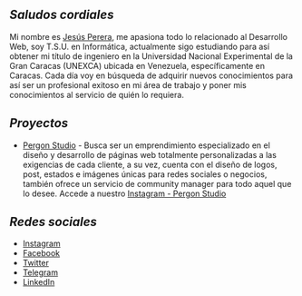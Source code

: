 ## _Saludos cordiales_

Mi nombre es [Jesús Perera](https://comforting-concha-4bd3db.netlify.app/), me apasiona todo lo relacionado al Desarrollo Web, soy T.S.U. en Informática, actualmente sigo estudiando para así obtener mi título de ingeniero en la Universidad Nacional Experimental de la Gran Caracas (UNEXCA) ubicada en Venezuela, específicamente en Caracas. Cada día voy en búsqueda de adquirir nuevos conocimientos para así ser un profesional exitoso en mi área de trabajo y poner mis conocimientos al servicio de quién lo requiera.

## _Proyectos_
- [Pergon Studio](https://andersongb1007.github.io/PergonStudio/) - Busca ser un emprendimiento especializado en el diseño y desarrollo de páginas web totalmente personalizadas a las exigencias de cada cliente, a su vez, cuenta con el diseño de logos, post, estados e imágenes únicas para redes sociales o negocios, también ofrece un servicio de community manager para todo aquel que lo desee. Accede a nuestro [Instagram - Pergon Studio](https://www.instagram.com/pergonstudio/)

## _Redes sociales_
- [Instagram](https://www.instagram.com/pereritaa/)
- [Facebook](https://www.facebook.com/Pereritaa)
- [Twitter](https://twitter.com/Pereritaa)
- [Telegram](https://t.me/Pererita)
- [LinkedIn](https://www.linkedin.com/in/pererita/)
